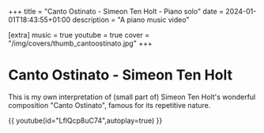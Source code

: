 +++
title = "Canto Ostinato - Simeon Ten Holt - Piano solo"
date = 2024-01-01T18:43:55+01:00
description = "A piano music video"

[extra]
music = true
youtube = true
cover = "/img/covers/thumb_cantoostinato.jpg"
+++

# Canto Ostinato - Simeon Ten Holt

This is my own interpretation of (small part of) Simeon Ten Holt's wonderful composition "Canto Ostinato", famous for its repetitive nature.

{{ youtube(id="LflQcp8uC74",autoplay=true) }}

